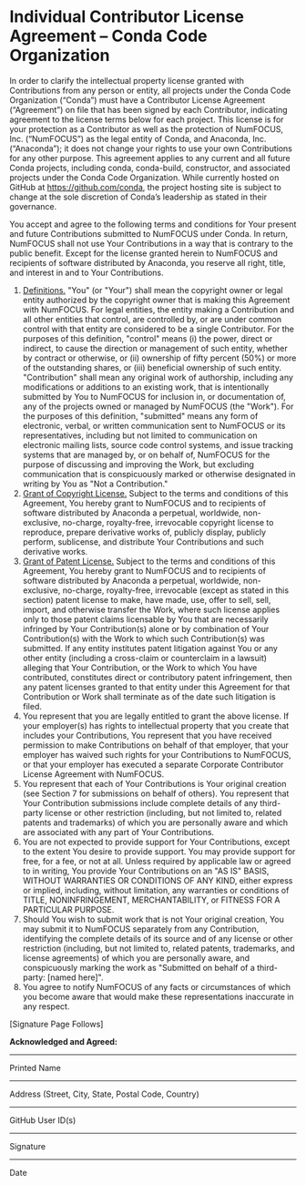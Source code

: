 # Individual Contributor License Agreement – Conda Code Organization

In order to clarify the intellectual property license granted with Contributions from any person or entity, all projects under the Conda Code Organization (“Conda”) must have a Contributor License Agreement (“Agreement”) on file that has been signed by each Contributor, indicating agreement to the license terms below for each project. This license is for your protection as a Contributor as well as the protection of NumFOCUS, Inc. (“NumFOCUS”) as the legal entity of Conda, and Anaconda, Inc. (“Anaconda”); it does not change your rights to use your own Contributions for any other purpose. This agreement applies to any current and all future Conda projects, including conda, conda-build, constructor, and associated projects under the Conda Code Organization. While currently hosted on GitHub at https://github.com/conda, the project hosting site is subject to change at the sole discretion of Conda’s leadership as stated in their governance.

You accept and agree to the following terms and conditions for Your present and future Contributions submitted to NumFOCUS under Conda. In return, NumFOCUS shall not use Your Contributions in a way that is contrary to the public benefit. Except for the license granted herein to NumFOCUS and recipients of software distributed by Anaconda, you reserve all right, title, and interest in and to Your Contributions.

1. <u>Definitions.</u> "You" (or "Your") shall mean the copyright owner or legal entity authorized by the copyright owner that is making this Agreement with NumFOCUS. For legal entities, the entity making a Contribution and all other entities that control, are controlled by, or are under common control with that entity are considered to be a single Contributor. For the purposes of this definition, "control" means (i) the power, direct or indirect, to cause the direction or management of such entity, whether by contract or otherwise, or (ii) ownership of fifty percent (50%) or more of the outstanding shares, or (iii) beneficial ownership of such entity. "Contribution" shall mean any original work of authorship, including any modifications or additions to an existing work, that is intentionally submitted by You to NumFOCUS for inclusion in, or documentation of, any of the projects owned or managed by NumFOCUS (the "Work"). For the purposes of this definition, "submitted" means any form of electronic, verbal, or written communication sent to NumFOCUS or its representatives, including but not limited to communication on electronic mailing lists, source code control systems, and issue tracking systems that are managed by, or on behalf of, NumFOCUS for the purpose of discussing and improving the Work, but excluding communication that is conspicuously marked or otherwise designated in writing by You as "Not a Contribution."
2. <u>Grant of Copyright License.</u> Subject to the terms and conditions of this Agreement, You hereby grant to NumFOCUS and to recipients of software distributed by Anaconda a perpetual, worldwide, non-exclusive, no-charge, royalty-free, irrevocable copyright license to reproduce, prepare derivative works of, publicly display, publicly perform, sublicense, and distribute Your Contributions and such derivative works.
3. <u>Grant of Patent License.</u> Subject to the terms and conditions of this Agreement, You
hereby grant to NumFOCUS and to recipients of software distributed by Anaconda a perpetual, worldwide, non-exclusive, no-charge, royalty-free, irrevocable (except as stated in this section) patent license to make, have made, use, offer to sell, sell, import, and otherwise transfer the Work, where such license applies only to those patent claims licensable by You that are necessarily infringed by Your Contribution(s) alone or by combination of Your Contribution(s) with the Work to which such Contribution(s) was submitted. If any entity institutes patent litigation against You or any other entity (including a cross-claim or counterclaim in a lawsuit) alleging that Your Contribution, or the Work to which You have contributed, constitutes direct or contributory patent infringement, then any patent licenses granted to that entity under this Agreement for that Contribution or Work shall terminate as of the date such litigation is filed.
4. You represent that you are legally entitled to grant the above license. If your employer(s) has rights to intellectual property that you create that includes your Contributions, You represent that you have received permission to make Contributions on behalf of that employer, that your employer has waived such rights for your Contributions to NumFOCUS, or that your employer has executed a separate Corporate Contributor License Agreement with NumFOCUS.
5. You represent that each of Your Contributions is Your original creation (see Section 7 for submissions on behalf of others). You represent that Your Contribution submissions include complete details of any third-party license or other restriction (including, but not limited to, related patents and trademarks) of which you are personally aware and which are associated with any part of Your Contributions.
6. You are not expected to provide support for Your Contributions, except to the extent You desire to provide support. You may provide support for free, for a fee, or not at all. Unless required by applicable law or agreed to in writing, You provide Your Contributions on an "AS IS" BASIS, WITHOUT WARRANTIES OR CONDITIONS OF ANY KIND, either express or implied, including, without limitation, any warranties or conditions of TITLE, NONINFRINGEMENT, MERCHANTABILITY, or FITNESS FOR A PARTICULAR PURPOSE.
7. Should You wish to submit work that is not Your original creation, You may submit it to NumFOCUS separately from any Contribution, identifying the complete details of its source and of any license or other restriction (including, but not limited to, related patents, trademarks, and license agreements) of which you are personally aware, and conspicuously marking the work as "Submitted on behalf of a third-party: [named here]".
8. You agree to notify NumFOCUS of any facts or circumstances of which you become aware that would make these representations inaccurate in any respect.

[Signature Page Follows]

**Acknowledged and Agreed:**

---
Printed Name

---
Address (Street, City, State, Postal Code, Country)

---
GitHub User ID(s)

---
Signature

---
Date
